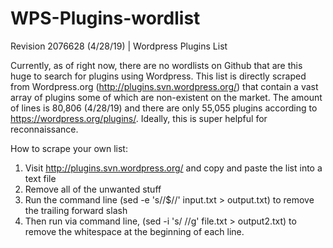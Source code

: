 # WPS-Plugins-wordlist
Revision 2076628 (4/28/19) | Wordpress Plugins List

Currently, as of right now, there are no wordlists on Github that are this huge to search for plugins using Wordpress. This list is directly scraped from Wordpress.org (http://plugins.svn.wordpress.org/) that contain a vast array of plugins some of which are non-existent on the market. The amount of lines is 80,806 (4/28/19) and there are only 55,055 plugins according to https://wordpress.org/plugins/. Ideally, this is super helpful for reconnaissance.

How to scrape your own list:
1. Visit http://plugins.svn.wordpress.org/ and copy and paste the list into a text file
2. Remove all of the unwanted stuff
3. Run the command line (sed -e 's/\/$//' input.txt > output.txt) to remove the trailing forward slash
4. Then run via command line, (sed -i 's/ //g' file.txt > output2.txt) to remove the whitespace at the beginning of each line.
